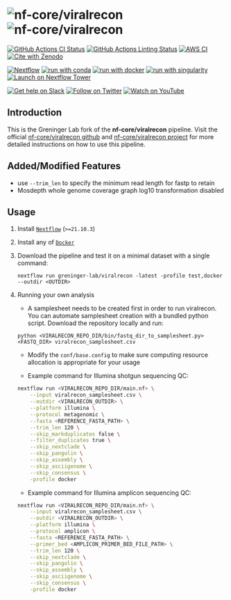 # ![nf-core/viralrecon](docs/images/nf-core-viralrecon_logo_light.png#gh-light-mode-only) ![nf-core/viralrecon](docs/images/nf-core-viralrecon_logo_dark.png#gh-dark-mode-only)

[![GitHub Actions CI Status](https://github.com/nf-core/viralrecon/workflows/nf-core%20CI/badge.svg)](https://github.com/nf-core/viralrecon/actions?query=workflow%3A%22nf-core+CI%22)
[![GitHub Actions Linting Status](https://github.com/nf-core/viralrecon/workflows/nf-core%20linting/badge.svg)](https://github.com/nf-core/viralrecon/actions?query=workflow%3A%22nf-core+linting%22)
[![AWS CI](https://img.shields.io/badge/CI%20tests-full%20size-FF9900?logo=Amazon%20AWS)](https://nf-co.re/viralrecon/results)
[![Cite with Zenodo](http://img.shields.io/badge/DOI-10.5281/zenodo.3901628-1073c8)](https://doi.org/10.5281/zenodo.3901628)

[![Nextflow](https://img.shields.io/badge/nextflow%20DSL2-%E2%89%A521.10.3-23aa62.svg)](https://www.nextflow.io/)
[![run with conda](http://img.shields.io/badge/run%20with-conda-3EB049?logo=anaconda)](https://docs.conda.io/en/latest/)
[![run with docker](https://img.shields.io/badge/run%20with-docker-0db7ed?logo=docker)](https://www.docker.com/)
[![run with singularity](https://img.shields.io/badge/run%20with-singularity-1d355c.svg)](https://sylabs.io/docs/)
[![Launch on Nextflow Tower](https://img.shields.io/badge/Launch%20%F0%9F%9A%80-Nextflow%20Tower-%234256e7)](https://tower.nf/launch?pipeline=https://github.com/nf-core/viralrecon)

[![Get help on Slack](http://img.shields.io/badge/slack-nf--core%20%23viralrecon-4A154B?logo=slack)](https://nfcore.slack.com/channels/viralrecon)
[![Follow on Twitter](http://img.shields.io/badge/twitter-%40nf__core-1DA1F2?logo=twitter)](https://twitter.com/nf_core)
[![Watch on YouTube](http://img.shields.io/badge/youtube-nf--core-FF0000?logo=youtube)](https://www.youtube.com/c/nf-core)

## Introduction
This is the Greninger Lab fork of the **nf-core/viralrecon** pipeline. Visit the official [nf-core/viralrecon github](https://github.com/nf-core/viralrecon) and [nf-core/viralrecon project](https://nf-co.re/viralrecon) for more detailed instructions on how to use this pipeline.

## Added/Modified Features
- use `--trim_len` to specify the minimum read length for fastp to retain
- Mosdepth whole genome coverage graph log10 transformation disabled

## Usage
1. Install [`Nextflow`](https://www.nextflow.io/docs/latest/getstarted.html#installation) (`>=21.10.3`)

2. Install any of [`Docker`](https://docs.docker.com/engine/installation/)

3. Download the pipeline and test it on a minimal dataset with a single command:

   ```console
   nextflow run greninger-lab/viralrecon -latest -profile test,docker --outdir <OUTDIR>
   ```

4. Running your own analysis

	- A samplesheet needs to be created first in order to run viralrecon. You can automate samplesheet creation with a bundled python script. Download the repository locally and run:

	```console
	python <VIRALRECON_REPO_DIR/bin/fastq_dir_to_samplesheet.py> <FASTQ_DIR> viralrecon_samplesheet.csv
	```

	- Modify the `conf/base.config` to make sure computing resource allocation is appropriate for your usage

	- Example command for Illumina shotgun sequencing QC:

	```bash
	nextflow run <VIRALRECON_REPO_DIR/main.nf> \
		--input viralrecon_samplesheet.csv \
		--outdir <VIRALRECON_OUTDIR> \
		--platform illumina \
		--protocol metagenomic \
		--fasta <REFERENCE_FASTA_PATH> \
		--trim_len 120 \
		--skip_markduplicates false \
		--filter_duplicates true \
		--skip_nextclade \
		--skip_pangolin \
		--skip_assembly \
		--skip_asciigenome \
		--skip_consensus \
		-profile docker
	```

	- Example command for Illumina amplicon sequencing QC:
	
	```bash
	nextflow run <VIRALRECON_REPO_DIR/main.nf> \
		--input viralrecon_samplesheet.csv \
		--outdir <VIRALRECON_OUTDIR> \
		--platform illumina \
		--protocol amplicon \
		--fasta <REFERENCE_FASTA_PATH> \
		--primer_bed <AMPLICON_PRIMER_BED_FILE_PATH> \
		--trim_len 120 \
		--skip_nextclade \
		--skip_pangolin \
		--skip_assembly \
		--skip_asciigenome \
		--skip_consensus \
		-profile docker
	```

